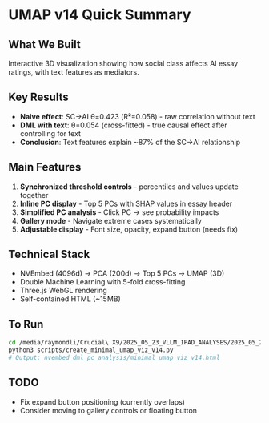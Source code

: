 # UMAP v14 Quick Summary

## What We Built
Interactive 3D visualization showing how social class affects AI essay ratings, with text features as mediators.

## Key Results
- **Naive effect**: SC→AI θ=0.423 (R²=0.058) - raw correlation without text
- **DML with text**: θ=0.054 (cross-fitted) - true causal effect after controlling for text
- **Conclusion**: Text features explain ~87% of the SC→AI relationship

## Main Features
1. **Synchronized threshold controls** - percentiles and values update together
2. **Inline PC display** - Top 5 PCs with SHAP values in essay header  
3. **Simplified PC analysis** - Click PC → see probability impacts
4. **Gallery mode** - Navigate extreme cases systematically
5. **Adjustable display** - Font size, opacity, expand button (needs fix)

## Technical Stack
- NVEmbed (4096d) → PCA (200d) → Top 5 PCs → UMAP (3D)
- Double Machine Learning with 5-fold cross-fitting
- Three.js WebGL rendering
- Self-contained HTML (~15MB)

## To Run
```bash
cd /media/raymondli/Crucial\ X9/2025_05_23_VLLM_IPAD_ANALYSES/2025_05_23_social_class_dml_lme
python3 scripts/create_minimal_umap_viz_v14.py
# Output: nvembed_dml_pc_analysis/minimal_umap_viz_v14.html
```

## TODO
- Fix expand button positioning (currently overlaps)
- Consider moving to gallery controls or floating button